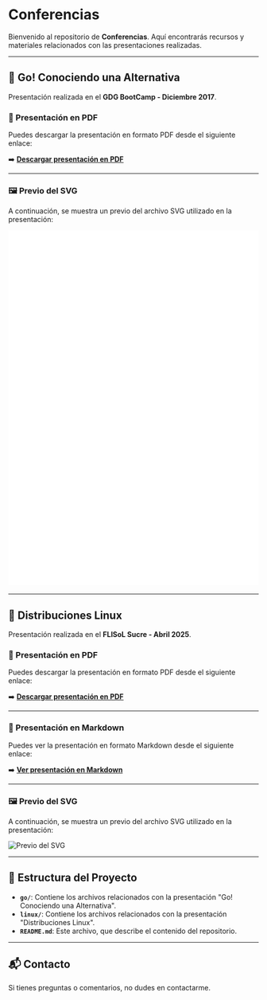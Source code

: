 # Conferencias

Bienvenido al repositorio de **Conferencias**. Aquí encontrarás recursos y materiales relacionados con las presentaciones realizadas.

---

## 🌟 Go! Conociendo una Alternativa
Presentación realizada en el **GDG BootCamp - Diciembre 2017**.

### 📄 Presentación en PDF
Puedes descargar la presentación en formato PDF desde el siguiente enlace:

➡️ [**Descargar presentación en PDF**](go/go_conociendo_una_alternativa.pdf)

---

### 🖼️ Previo del SVG
A continuación, se muestra un previo del archivo SVG utilizado en la presentación:

![Previo del SVG](go/go_conociendo_una_alternativa.svg)

---

## 🌟 Distribuciones Linux
Presentación realizada en el **FLISoL Sucre - Abril 2025**.

### 📄 Presentación en PDF
Puedes descargar la presentación en formato PDF desde el siguiente enlace:

➡️ [**Descargar presentación en PDF**](linux/distribuciones_linux_flisol_2025.pdf)

---

### 📄 Presentación en Markdown
Puedes ver la presentación en formato Markdown desde el siguiente enlace:

➡️ [**Ver presentación en Markdown**](linux/distribuciones_linux_flisol_2025.md)

---

### 🖼️ Previo del SVG
A continuación, se muestra un previo del archivo SVG utilizado en la presentación:

![Previo del SVG](linux/distribuciones_linux_flisol_2025.svg)

---

## 📂 Estructura del Proyecto
- **`go/`**: Contiene los archivos relacionados con la presentación "Go! Conociendo una Alternativa".
- **`linux/`**: Contiene los archivos relacionados con la presentación "Distribuciones Linux".
- **`README.md`**: Este archivo, que describe el contenido del repositorio.

---

## 📬 Contacto
Si tienes preguntas o comentarios, no dudes en contactarme.
